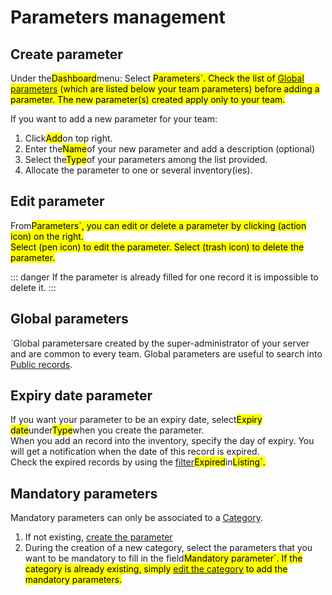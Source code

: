# Parameters management

## Create parameter
Under the<mark>Dashboard</mark>menu:
Select <mark>Parameters`.
Check the list of [Global parameters](/laboratory-information-management-system/super-administration-parameters.html#global-parameters) (which are listed below your team parameters) before adding a parameter. The new parameter(s) created apply only to your team.  

If you want to add a new parameter for your team:
1. Click<mark>Add</mark>on top right.  
2. Enter the<mark>Name</mark>of your new parameter and add a description (optional)
3. Select the<mark>Type</mark>of your parameters among the list provided.
4. Allocate the parameter to one or several inventory(ies).

## Edit parameter
From<mark>Parameters`, you can edit or delete a parameter by clicking (action icon) on the right.  
Select (pen icon) to edit the parameter. Select (trash icon) to delete the parameter. 

::: danger
If the parameter is already filled for one record it is impossible to delete it.
:::

## Global parameters
`Global parameters</mark>are created by the super-administrator of your server and are common to every team. Global parameters are useful to search into [Public records](/laboratory-information-management-system/search-record.html#search-into-public-records). 

## Expiry date parameter
If you want your parameter to be an expiry date, select<mark>Expiry date</mark>under<mark>Type</mark>when you create the parameter.  
When you add an record into the inventory, specify the day of expiry. You will get a notification when the date of this record is expired.  
Check the expired records by using the [filter](/laboratory-information-management-system/search-record.html#filters)<mark>Expired</mark>in<mark>Listing`.

## Mandatory parameters
Mandatory parameters can only be associated to a [Category](/laboratory-information-management-system/dashboard-categories.html#create-category). 
1. If not existing, [create the parameter](/laboratory-information-management-system/dashboard-parameters.html#create-parameter)
2. During the creation of a new category, select the parameters that you want to be mandatory to fill in the field<mark>Mandatory parameter`. If the category is already existing, simply [edit the category](/laboratory-information-management-system/dashboard-categories.html#edit-category) to add the mandatory parameters.
